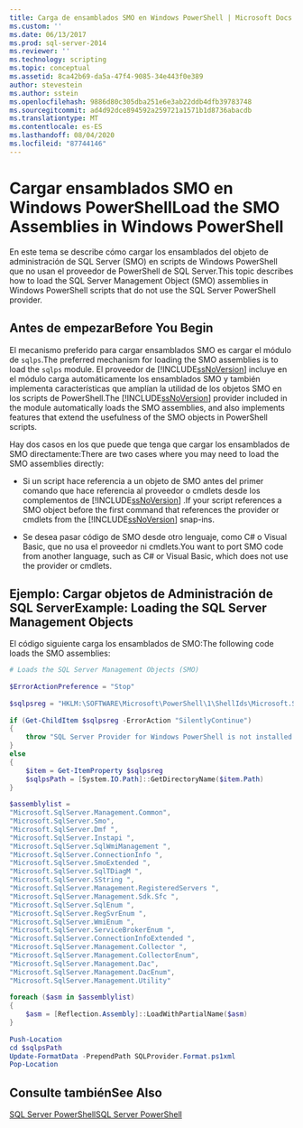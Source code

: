```yaml
---
title: Carga de ensamblados SMO en Windows PowerShell | Microsoft Docs
ms.custom: ''
ms.date: 06/13/2017
ms.prod: sql-server-2014
ms.reviewer: ''
ms.technology: scripting
ms.topic: conceptual
ms.assetid: 8ca42b69-da5a-47f4-9085-34e443f0e389
author: stevestein
ms.author: sstein
ms.openlocfilehash: 9886d80c305dba251e6e3ab22ddb4dfb39783748
ms.sourcegitcommit: ad4d92dce894592a259721a1571b1d8736abacdb
ms.translationtype: MT
ms.contentlocale: es-ES
ms.lasthandoff: 08/04/2020
ms.locfileid: "87744146"
---
```

# <a name="load-the-smo-assemblies-in-windows-powershell"></a><span data-ttu-id="62fd3-102">Cargar ensamblados SMO en Windows PowerShell</span><span class="sxs-lookup"><span data-stu-id="62fd3-102">Load the SMO Assemblies in Windows PowerShell</span></span>
  <span data-ttu-id="62fd3-103">En este tema se describe cómo cargar los ensamblados del objeto de administración de SQL Server (SMO) en scripts de Windows PowerShell que no usan el proveedor de PowerShell de SQL Server.</span><span class="sxs-lookup"><span data-stu-id="62fd3-103">This topic describes how to load the SQL Server Management Object (SMO) assemblies in Windows PowerShell scripts that do not use the SQL Server PowerShell provider.</span></span>  
  
## <a name="before-you-begin"></a><span data-ttu-id="62fd3-104">Antes de empezar</span><span class="sxs-lookup"><span data-stu-id="62fd3-104">Before You Begin</span></span>  
 <span data-ttu-id="62fd3-105">El mecanismo preferido para cargar ensamblados SMO es cargar el módulo de `sqlps`.</span><span class="sxs-lookup"><span data-stu-id="62fd3-105">The preferred mechanism for loading the SMO assemblies is to load the `sqlps` module.</span></span> <span data-ttu-id="62fd3-106">El proveedor de [!INCLUDE[ssNoVersion](../includes/ssnoversion-md.md)] incluye en el módulo carga automáticamente los ensamblados SMO y también implementa características que amplían la utilidad de los objetos SMO en los scripts de PowerShell.</span><span class="sxs-lookup"><span data-stu-id="62fd3-106">The [!INCLUDE[ssNoVersion](../includes/ssnoversion-md.md)] provider included in the module automatically loads the SMO assemblies, and also implements features that extend the usefulness of the SMO objects in PowerShell scripts.</span></span>  
  
 <span data-ttu-id="62fd3-107">Hay dos casos en los que puede que tenga que cargar los ensamblados de SMO directamente:</span><span class="sxs-lookup"><span data-stu-id="62fd3-107">There are two cases where you may need to load the SMO assemblies directly:</span></span>  
  
-   <span data-ttu-id="62fd3-108">Si un script hace referencia a un objeto de SMO antes del primer comando que hace referencia al proveedor o cmdlets desde los complementos de [!INCLUDE[ssNoVersion](../includes/ssnoversion-md.md)] .</span><span class="sxs-lookup"><span data-stu-id="62fd3-108">If your script references a SMO object before the first command that references the provider or cmdlets from the [!INCLUDE[ssNoVersion](../includes/ssnoversion-md.md)] snap-ins.</span></span>  
  
-   <span data-ttu-id="62fd3-109">Se desea pasar código de SMO desde otro lenguaje, como C# o Visual Basic, que no usa el proveedor ni cmdlets.</span><span class="sxs-lookup"><span data-stu-id="62fd3-109">You want to port SMO code from another language, such as C# or Visual Basic, which does not use the provider or cmdlets.</span></span>  
  
## <a name="example-loading-the-sql-server-management-objects"></a><span data-ttu-id="62fd3-110">Ejemplo: Cargar objetos de Administración de SQL Server</span><span class="sxs-lookup"><span data-stu-id="62fd3-110">Example: Loading the SQL Server Management Objects</span></span>  
 <span data-ttu-id="62fd3-111">El código siguiente carga los ensamblados de SMO:</span><span class="sxs-lookup"><span data-stu-id="62fd3-111">The following code loads the SMO assemblies:</span></span>  
  
```powershell
# Loads the SQL Server Management Objects (SMO)  
  
$ErrorActionPreference = "Stop"  
  
$sqlpsreg = "HKLM:\SOFTWARE\Microsoft\PowerShell\1\ShellIds\Microsoft.SqlServer.Management.PowerShell.sqlps"  
  
if (Get-ChildItem $sqlpsreg -ErrorAction "SilentlyContinue")  
{  
    throw "SQL Server Provider for Windows PowerShell is not installed."  
}  
else  
{  
    $item = Get-ItemProperty $sqlpsreg  
    $sqlpsPath = [System.IO.Path]::GetDirectoryName($item.Path)  
}  
  
$assemblylist =   
"Microsoft.SqlServer.Management.Common",  
"Microsoft.SqlServer.Smo",  
"Microsoft.SqlServer.Dmf ",  
"Microsoft.SqlServer.Instapi ",  
"Microsoft.SqlServer.SqlWmiManagement ",  
"Microsoft.SqlServer.ConnectionInfo ",  
"Microsoft.SqlServer.SmoExtended ",  
"Microsoft.SqlServer.SqlTDiagM ",  
"Microsoft.SqlServer.SString ",  
"Microsoft.SqlServer.Management.RegisteredServers ",  
"Microsoft.SqlServer.Management.Sdk.Sfc ",  
"Microsoft.SqlServer.SqlEnum ",  
"Microsoft.SqlServer.RegSvrEnum ",  
"Microsoft.SqlServer.WmiEnum ",  
"Microsoft.SqlServer.ServiceBrokerEnum ",  
"Microsoft.SqlServer.ConnectionInfoExtended ",  
"Microsoft.SqlServer.Management.Collector ",  
"Microsoft.SqlServer.Management.CollectorEnum",  
"Microsoft.SqlServer.Management.Dac",  
"Microsoft.SqlServer.Management.DacEnum",  
"Microsoft.SqlServer.Management.Utility"  
  
foreach ($asm in $assemblylist)  
{  
    $asm = [Reflection.Assembly]::LoadWithPartialName($asm)  
}  
  
Push-Location  
cd $sqlpsPath  
Update-FormatData -PrependPath SQLProvider.Format.ps1xml
Pop-Location  
```  
  
## <a name="see-also"></a><span data-ttu-id="62fd3-112">Consulte también</span><span class="sxs-lookup"><span data-stu-id="62fd3-112">See Also</span></span>  
 [<span data-ttu-id="62fd3-113">SQL Server PowerShell</span><span class="sxs-lookup"><span data-stu-id="62fd3-113">SQL Server PowerShell</span></span>](sql-server-powershell.md)  

